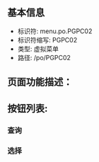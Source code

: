 
## 基本信息

- 标识符: menu.po.PGPC02
- 标识符缩写: PGPC02
- 类型: 虚拟菜单
- 路径: /po/PGPC02

## 页面功能描述：





## 按钮列表:


### 查询



### 选择


